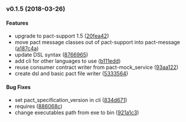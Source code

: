 <a name="v0.1.5"></a>
### v0.1.5 (2018-03-26)


#### Features

* upgrade to pact-support 1.5	 ([20fea42](/../../commit/20fea42))
* move pact message classes out of pact-support into pact-message	 ([a187c4a](/../../commit/a187c4a))
* update DSL syntax	 ([8766965](/../../commit/8766965))
* add cli for other languages to use	 ([b111edd](/../../commit/b111edd))
* reuse consumer contract writer from pact-mock_service	 ([93aa122](/../../commit/93aa122))
* create dsl and basic pact file writer	 ([5333564](/../../commit/5333564))


#### Bug Fixes

* set pact_specification_version in cli	 ([834d671](/../../commit/834d671))
* requires	 ([886068c](/../../commit/886068c))
* change executables path from exe to bin	 ([921a1c3](/../../commit/921a1c3))


